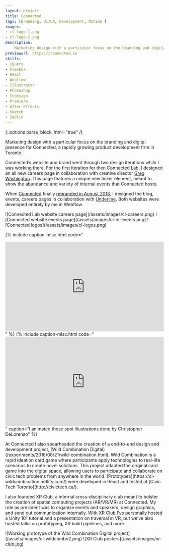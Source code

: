 ```yaml
---
layout: project
title: Connected
tags: [Branding, UI/UX, Development, Motion ]
images:
- cl-logo-1.png
- cl-logo-2.png
description:
    Marketing design with a particular focus on the branding and digital presence for Connected, a rapidly growing product development firm in Toronto.
previewurl: https://connected.io
skills:
- jQuery
- Flexbox
- React
- Webflow
- Illustrator
- Photoshop
- Indesign
- Premiere
- After Effects
- Sketch
- Zeplin
---
```


{::options parse_block_html="true" /}

<div class="flex-wrapper post m-col">
<div class="flex-column _50 m-margin">
Marketing design with a particular focus on the branding and digital presence for Connected, a rapidly growing product development firm in Toronto.

Connected’s website and brand went through two design iterations while I was working there. For the first iteration for then [Connected Lab](http://cl-staging.webflow.io/), I designed an all new careers page in collaboration with creative director [Greg Washington](http://www.gregwashington.ca/). This page features a unique new ticker element, meant to show the abundance and variety of internal events that Connected hosts.

When [Connected](https://www.connected.io/) finally [rebranded in August 2018](http://underlinestudio.com/connected/), I designed the blog, events, careers pages in collaboration with [Underline](http://underlinestudio.com/). Both websites were developed entirely by me in Webflow.
</div>
<div class="flex-column _50 m-margin">
![Connected Lab website careers page](/assets/images/cl-careers.png)
![Connected website events page](/assets/images/cl-io-events.png)
![Connected logos](/assets/images/cl-logos.png)
</div>
</div>

{% include caption-misc.html
    code="<style>.embed-container { position: relative; padding-bottom: 56.25%; height: 0; overflow: hidden; max-width: 100%; } .embed-container iframe, .embed-container object, .embed-container embed { position: absolute; top: 0; left: 0; width: 100%; height: 100%; }</style><div class='embed-container'><iframe src='https://player.vimeo.com/video/306255511?api=1&background=1&autoplay=1&loop=1&autopause=0&muted=1' frameborder='0' webkitAllowFullScreen mozallowfullscreen allowFullScreen></iframe></div>"
%}
{% include caption-misc.html
    code="<style>.embed-container { position: relative; padding-bottom: 56.25%; height: 0; overflow: hidden; max-width: 100%; } .embed-container iframe, .embed-container object, .embed-container embed { position: absolute; top: 0; left: 0; width: 100%; height: 100%; }</style><div class='embed-container'><iframe src='https://player.vimeo.com/video/306254931?api=1&background=1&autoplay=1&loop=1&autopause=0&muted=1' frameborder='0' webkitAllowFullScreen mozallowfullscreen allowFullScreen></iframe></div>"
    caption="I animated these spot illustrations done by Christopher DeLorenzo"
%}

<div class="flex-wrapper post m-col">
<div class="flex-column _50 m-margin">
At Connected I also spearheaded the creation of a end-to-end design and development project, [Wild Combination Digital](/experiments/2018/08/21/wild-combination.html). Wild Combination is a rapid ideation card game where participants apply technologies to real-life scenarios to create novel solutions. This project adapted the original card game into the digital space, allowing users to participate and collaborate on civic tech problems from anywhere in the world. [Prototypes](https://cl-wildcombination.netlify.com/) were developed in React and tested at [Civic Tech Toronto](http://civictech.ca/).

I also founded XR Club, a internal cross-disciplinary club meant to bolster the creation of spatial computing projects (AR/VR/MR) at Connected. My role as president was to organize events and speakers, design graphics, and send out communication internally. With XR Club I’ve personally hosted a Unity 101 tutorial and a presentation on traversal in VR, but we’ve also hosted talks on prototyping, XR build pipelines, and more.
</div>
<div class="flex-column _50 m-margin">
![Working prototype of the Wild Combination Digital project](/assets/images/cl-wildcombo2.png)
![XR Club posters](/assets/images/xr-club.jpg)
</div>
</div>